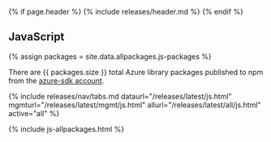 {% if page.header %}
{% include releases/header.md %}
{% endif %}

## JavaScript

{% assign packages = site.data.allpackages.js-packages %}

There are {{ packages.size }} total Azure library packages published to npm from the [azure-sdk account](https://www.npmjs.com/~azure-sdk).

{% include releases/nav/tabs.md dataurl="/releases/latest/js.html" mgmturl="/releases/latest/mgmt/js.html" allurl="/releases/latest/all/js.html" active="all" %}

{% include js-allpackages.html %}
